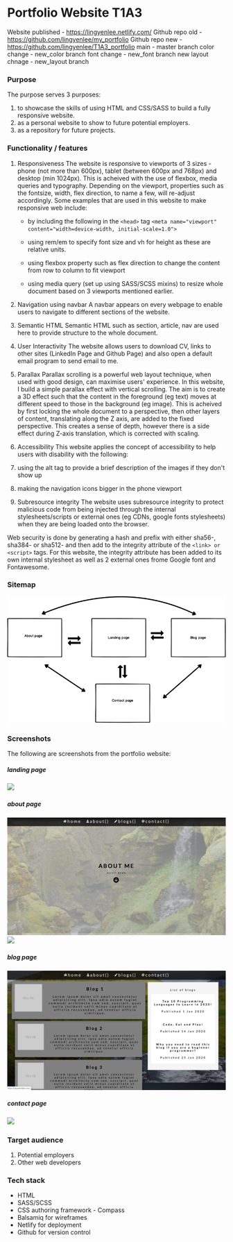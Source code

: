 # Portfolio Website T1A3

Website published - https://lingyenlee.netlify.com/
Github repo  old - https://github.com/lingyenlee/my_portfolio
Github repo new - https://github.com/lingyenlee/T1A3_portfolio
main - master branch
color change - new_color branch
font change - new_font branch
new layout chnage - new_layout branch

### Purpose

The purpose serves 3 purposes:

1. to showcase the skills of using HTML and CSS/SASS to build a fully responsive website.
2. as a personal website to show to future potential employers.
3. as a repository for future projects.

### Functionality / features

1. Responsiveness
   The website is responsive to viewports of 3 sizes - phone (not more than 600px), tablet (between 600px and 768px) and desktop (min 1024px). This is acheived with the use of flexbox, media queries and typography. Depending on the viewport, properties such as the fontsize, width, flex direction, to name a few, will re-adjust accordingly. Some examples that are used in this website to make responsive web include:

   - by including the following in the `<head>` tag
     `<meta name="viewport" content="width=device-width, initial-scale=1.0">`

   - using rem/em to specify font size and vh for height as these are relative units.

   - using flexbox property such as flex direction to change the content from row to column to fit viewport

   - using media query (set up using SASS/SCSS mixins) to resize whole document based on 3 viewports mentioned earlier.

2) Navigation using navbar
   A navbar appears on every webpage to enable users to navigate to different sections of the website.

3) Semantic HTML
   Semantic HTML such as section, article, nav are used here to provide structure to the whole document.

4) User Interactivity
   The website allows users to download CV, links to other sites (LinkedIn Page and Github Page) and also open a default email program to send email to me.

5) Parallax
   Parallax scrolling is a powerful web layout technique, when used with good design, can maximise users' experience. In this website, I build a simple parallax effect with vertical scrolling. The aim is to create a 3D effect such that the content in the foreground (eg text) moves at different speed to those in the background (eg image). This is acheived by first locking the whole document to a perspective, then other layers of content, translating along the Z axis, are added to the fixed perspective. This creates a sense of depth, however there is a side effect during Z-axis translation, which is corrected with scaling.

6) Accessibility
   This website applies the concept of accessibility to help users with disability with the following:
7) using the alt tag to provide a brief description of the images if they don't show up
8) making the navigation icons bigger in the phone viewport

9) Subresource integrity
   The website uses subresource integrity to protect malicious code from being injected through the internal stylesheets/scripts or external ones (eg CDNs, google fonts stylesheets) when they are being loaded onto the browser.

Web security is done by generating a hash and prefix with either sha56-, sha384- or sha512- and then add to the integrity attribute of the `<link> or <script>` tags. For this website, the integrity attribute has been added to its own internal stylesheet as well as 2 external ones frome Google font and Fontawesome.

### Sitemap

![](docs/sitemap.png)

### Screenshots

The following are screenshots from the portfolio website:

##### landing page

![](docs/landing.png)

##### about page

![](docs/about1.png)
![](docs/about2.png)

##### blog page

![](docs/blog.png)

##### contact page

![](docs/contact.png)

### Target audience

1. Potential employers
2. Other web developers

### Tech stack

- HTML
- SASS/SCSS
- CSS authoring framework - Compass
- Balsamiq for wireframes
- Netlify for deployment
- Github for version control
